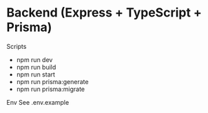 # Backend (Express + TypeScript + Prisma)

Scripts
- npm run dev
- npm run build
- npm run start
- npm run prisma:generate
- npm run prisma:migrate

Env
See .env.example
